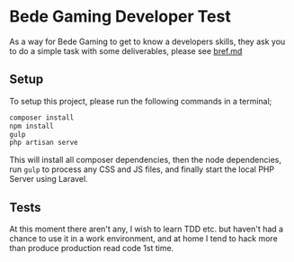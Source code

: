 # Bede Gaming Developer Test
As a way for Bede Gaming to get to know a developers skills, they ask you to do a simple task with some deliverables, please see [bref.md](bref.md)

## Setup
To setup this project, please run the following commands in a terminal;

```bash
composer install
npm install
gulp
php artisan serve
```
  
This will install all composer dependencies, then the node dependencies, run `gulp` to process any CSS and JS files, and finally start the local PHP Server using Laravel.

## Tests
At this moment there aren't any, I wish to learn TDD etc. but haven't had a chance to use it in a work environment, and at home I tend to hack more than produce production read code 1st time.

